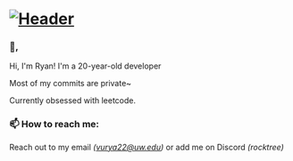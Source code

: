 # [![Header](https://i.imgur.com/8aaDm36.png)](https://www.vuryan.com/)

### 👋,
Hi, I'm Ryan! I'm a 20-year-old developer

Most of my commits are private~

Currently obsessed with leetcode.

### 📫 How to reach me:
Reach out to my email *(vurya22@uw.edu)* or add me on Discord  *(rocktree)*
